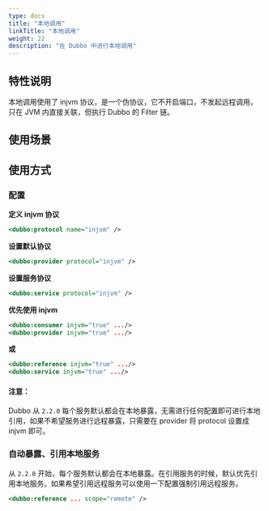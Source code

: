 ```yaml
---
type: docs
title: "本地调用"
linkTitle: "本地调用"
weight: 22
description: "在 Dubbo 中进行本地调用"
---
```


## 特性说明
本地调用使用了 injvm 协议，是一个伪协议，它不开启端口，不发起远程调用，只在 JVM 内直接关联，但执行 Dubbo 的 Filter 链。

## 使用场景
## 使用方式

### 配置
**定义 injvm 协议**

```xml
<dubbo:protocol name="injvm" />
```

**设置默认协议**

```xml
<dubbo:provider protocol="injvm" />
```

**设置服务协议**

```xml
<dubbo:service protocol="injvm" />
```

**优先使用 injvm**

```xml
<dubbo:consumer injvm="true" .../>
<dubbo:provider injvm="true" .../>
```

**或**

```xml
<dubbo:reference injvm="true" .../>
<dubbo:service injvm="true" .../>
```

#### 注意：
Dubbo 从 `2.2.0` 每个服务默认都会在本地暴露，无需进行任何配置即可进行本地引用，如果不希望服务进行远程暴露，只需要在 provider 将 protocol 设置成 injvm 即可。


### 自动暴露、引用本地服务

从 `2.2.0` 开始，每个服务默认都会在本地暴露。在引用服务的时候，默认优先引用本地服务。如果希望引用远程服务可以使用一下配置强制引用远程服务。

```xml
<dubbo:reference ... scope="remote" />
```
